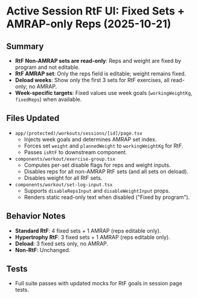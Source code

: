 # Active Session RtF UI: Fixed Sets + AMRAP-only Reps (2025-10-21)

## Summary
- **RtF Non-AMRAP sets are read-only**: Reps and weight are fixed by program and not editable.
- **RtF AMRAP set**: Only the reps field is editable; weight remains fixed.
- **Deload weeks**: Show only the first 3 sets for RtF exercises, all read-only; no AMRAP.
- **Week-specific targets**: Fixed values use week goals (`workingWeightKg`, `fixedReps`) when available.

## Files Updated
- `app/(protected)/workouts/sessions/[id]/page.tsx`
  - Injects week goals and determines AMRAP set index.
  - Forces set `weight` and `plannedWeight` to `workingWeightKg` for RtF.
  - Passes `isRtF` to downstream component.
- `components/workout/exercise-group.tsx`
  - Computes per-set disable flags for reps and weight inputs.
  - Disables reps for all non-AMRAP RtF sets (and all sets on deload).
  - Disables weight for all RtF sets.
- `components/workout/set-log-input.tsx`
  - Supports `disableRepsInput` and `disableWeightInput` props.
  - Renders static read-only text when disabled ("Fixed by program").

## Behavior Notes
- **Standard RtF**: 4 fixed sets + 1 AMRAP (reps editable only).
- **Hypertrophy RtF**: 3 fixed sets + 1 AMRAP (reps editable only).
- **Deload**: 3 fixed sets only, no AMRAP.
- **Non-RtF**: Unchanged.

## Tests
- Full suite passes with updated mocks for RtF goals in session page tests.
